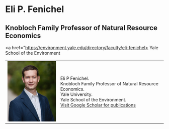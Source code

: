 <!--
<table>
  <tr>
    <td><img src="https://github.com/efenichel/efenichel.github.io/blob/main/fenichel_eli_2023.jpg" alt="head shot" width="200"/></td>
    <td>
      <p><b>Eli P. Fenichel</b></p>
      <p>Knobloch Family Professor of Natural REe source Economics</p>
      <p>Yale University</p>
      <p>Yale School of Environment</p>
      <a href="https://scholar.google.com/citations?user=PTFuF2cAAAAJ&hl=en">Visit Google Scholar for publications</a>
    </td>
  </tr>
</table>
-->
# Eli P. Fenichel
## Knobloch Family Professor of Natural Resource Economics
<a href="https://environment.yale.edu/directory/faculty/eli-fenichel> Yale School of the Environment</a>


|  |  |
|-------|-------------|
| <img src = "https://github.com/efenichel/efenichel.github.io/blob/main/fenichel_eli_2023.jpg" width = "200"> | Eli P Fenichel.<br> Knobloch Family Professor of Natural Resource Economics.<br> Yale University.<br>  Yale School of the Environment.<br> <a href="https://scholar.google.com/citations?user=PTFuF2cAAAAJ&hl=en">Visit Google Scholar for publications</a>|

